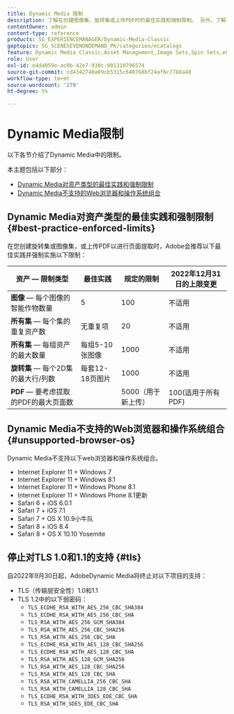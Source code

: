 ```yaml
---
title: Dynamic Media 限制
description: 了解在创建图像集、旋转集或上传PDF时的最佳实践和强制限制。 另外，了解不支持的Web浏览器和Dynamic Media操作系统组合。
contentOwner: admin
content-type: reference
products: SG_EXPERIENCEMANAGER/Dynamic-Media-Classic
geptopics: SG_SCENESEVENONDEMAND_PK/categories/ecatalogs
feature: Dynamic Media Classic,Asset Management,Image Sets,Spin Sets,eCatalog
role: User
exl-id: e4d4059e-ac0b-42e7-910c-001310796574
source-git-commit: cd4342740a09cb5315c640768bf24af6c7788a48
workflow-type: tm+mt
source-wordcount: '279'
ht-degree: 5%

---
```


# Dynamic Media限制

以下各节介绍了Dynamic Media中的限制。

本主题包括以下部分：

* [Dynamic Media对资产类型的最佳实践和强制限制](#best-practice-enforced-limits)
* [Dynamic Media不支持的Web浏览器和操作系统组合](#unsupported-browser-os)

## Dynamic Media对资产类型的最佳实践和强制限制 {#best-practice-enforced-limits}

在您创建旋转集或图像集，或上传PDF以进行页面提取时，Adobe会推荐以下最佳实践并强制实施以下限制：

| 资产 — 限制类型 | 最佳实践 | 规定的限制 | 2022年12月31日的上限变更 |
| --- | --- | --- | --- |
| **图像**  — 每个图像的智能作物数量 | 5 | 100 | 不适用 |
| **所有集**  — 每个集的重复资产数 | 无重复项 | 20 | 不适用 |
| **所有集**  — 每组资产的最大数量 | 每组5-10张图像 | 1000 | 不适用 |
| **旋转集**  — 每个2D集的最大行/列数 | 每套12-18页图片 | 1000 | 不适用 |
| **PDF**  — 要考虑提取的PDF的最大页面数 |  | 5000（用于新上传） | 100(适用于所有PDF) |

<!-- See also [Dynamic Media limitations](/help/assets/limitations.md). -->

## Dynamic Media不支持的Web浏览器和操作系统组合 {#unsupported-browser-os}

Dynamic Media不支持以下web浏览器和操作系统组合。

* Internet Explorer 11 + Windows 7
* Internet Explorer 11 + Windows 8.1
* Internet Explorer 11 + Windows Phone 8.1
* Internet Explorer 11 + Windows Phone 8.1更新
* Safari 6 + iOS 6.0.1
* Safari 7 + iOS 7.1
* Safari 7 + OS X 10.9小牛队
* Safari 8 + iOS 8.4
* Safari 8 + OS X 10.10 Yosemite

## 停止对TLS 1.0和1.1的支持 {#tls}

<!-- CQDOC-19433 -->

自2022年9月30日起，AdobeDynamic Media将终止对以下项目的支持：

* TLS（传输层安全性）1.0和1.1
* TLS 1.2中的以下弱密码：
   * `TLS_ECDHE_RSA_WITH_AES_256_CBC_SHA384`
   * `TLS_ECDHE_RSA_WITH_AES_256_CBC_SHA`
   * `TLS_RSA_WITH_AES_256_GCM_SHA384`
   * `TLS_RSA_WITH_AES_256_CBC_SHA256`
   * `TLS_RSA_WITH_AES_256_CBC_SHA`
   * `TLS_ECDHE_RSA_WITH_AES_128_CBC_SHA256`
   * `TLS_ECDHE_RSA_WITH_AES_128_CBC_SHA`
   * `TLS_RSA_WITH_AES_128_GCM_SHA256`
   * `TLS_RSA_WITH_AES_128_CBC_SHA256`
   * `TLS_RSA_WITH_AES_128_CBC_SHA`
   * `TLS_RSA_WITH_CAMELLIA_256_CBC_SHA`
   * `TLS_RSA_WITH_CAMELLIA_128_CBC_SHA`
   * `TLS_ECDHE_RSA_WITH_3DES_EDE_CBC_SHA`
   * `TLS_RSA_WITH_SDES_EDE_CBC_SHA`

